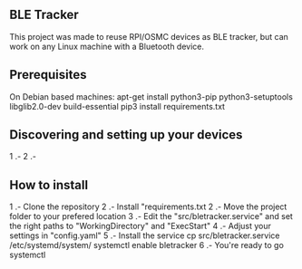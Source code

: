 ## BLE Tracker
This project was made to reuse RPI/OSMC devices as BLE tracker, but can work on any Linux machine with a Bluetooth device.

## Prerequisites
On Debian based machines:
    apt-get install python3-pip python3-setuptools libglib2.0-dev build-essential
    pip3 install requirements.txt

## Discovering and setting up your devices
1 .-
2 .-

## How to install
1 .- Clone the repository
2 .- Install "requirements.txt
2 .- Move the project folder to your prefered location
3 .- Edit the "src/bletracker.service" and set the right paths to "WorkingDirectory" and "ExecStart"
4 .- Adjust your settings in "config.yaml"
5 .- Install the service
    cp src/bletracker.service /etc/systemd/system/
    systemctl enable bletracker
6 .- You're ready to go
    systemctl 
